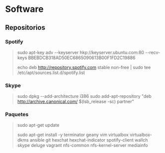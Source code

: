 # Software

## Repositorios

### Spotify
> sudo apt-key adv --keyserver hkp://keyserver.ubuntu.com:80 --recv-keys BBEBDCB318AD50EC6865090613B00F1FD2C19886
>
> echo deb http://repository.spotify.com stable non-free | sudo tee /etc/apt/sources.list.d/spotify.list
 
### Skype
> sudo dpkg --add-architecture i386
> sudo add-apt-repository "deb http://archive.canonical.com/ $(lsb_release -sc) partner"
 

### Paquetes
> sudo apt-get update
>
> sudo apt-get install -y terminator geany vim virtualbox virtualbox-dkms ansible git hexchat hexchat-indicator spotify-client wallch skype deluge vagrant nfs-common nfs-kernel-server mediainfo

